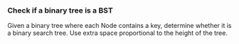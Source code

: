 ### Check if a binary tree is a BST

Given a binary tree where each Node contains a key, determine whether it is a binary search tree. Use extra space proportional to the height of the tree.
